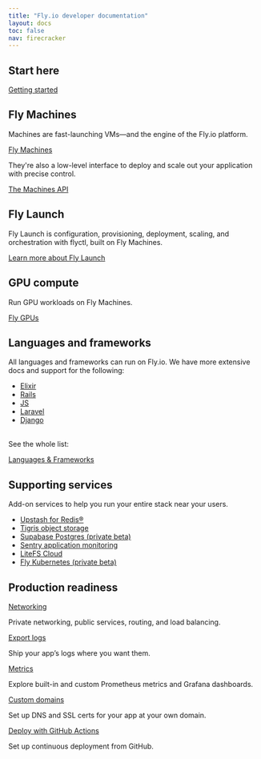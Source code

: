 ```yaml
---
title: "Fly.io developer documentation"
layout: docs
toc: false
nav: firecracker
---
```


<div class="index-page">

## Start here
[Getting started](/docs/getting-started/)


## Fly Machines

Machines are fast-launching VMs—and the engine of the Fly.io platform.

[Fly Machines](/docs/machines/)

They're also a low-level interface to deploy and scale out your application with precise control.

[The Machines API](/docs/machines/api/)

## Fly Launch

Fly Launch is configuration, provisioning, deployment, scaling, and orchestration with flyctl, built on Fly Machines.

[Learn more about Fly Launch](/docs/apps/)

## GPU compute

Run GPU workloads on Fly Machines.

[Fly GPUs](/docs/gpus/)

## Languages and frameworks

All languages and frameworks can run on Fly.io. We have more extensive docs and support for the following:
- [Elixir](/docs/elixir/)
- [Rails](/docs/elixir/)
- [JS](/docs/elixir/)
- [Laravel](/docs/elixir/)
- [Django](/docs/elixir/)

<br>
See the whole list:

[Languages & Frameworks](/docs/languages-and-frameworks/)

## Supporting services

Add-on services to help you run your entire stack near your users.
- [Upstash for Redis®](/docs/reference/redis/)
- [Tigris object storage](/docs/reference/tigris/)
- [Supabase Postgres (private beta)](/docs/reference/supabase/)
- [Sentry application monitoring](/docs/reference/sentry/)
- [LiteFS Cloud](/docs/litefs/cloud-backups/)
- [Fly Kubernetes (private beta)](/docs/kubernetes/fks-quickstart/)

## Production readiness

[Networking](/docs/networking/)

Private networking, public services, routing, and load balancing.

[Export logs](/docs/going-to-production/monitoring/exporting-logs/)

Ship your app’s logs where you want them.

[Metrics](/docs/reference/metrics/)

Explore built-in and custom Prometheus metrics and Grafana dashboards.

[Custom domains](/docs/networking/custom-domain/)

Set up DNS and SSL certs for your app at your own domain.

[Deploy with GitHub Actions](/docs/app-guides/continuous-deployment-with-github-actions/)

Set up continuous deployment from GitHub.


</div>
